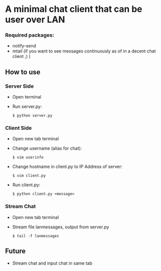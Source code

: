 # A minimal chat client that can be user over LAN

### Required packages:

* notify-send
* mtail (if you want to see messages continuously as of in a decent chat client ;) )

## How to use

### Server Side

* Open terminal
* Run server.py:

  `$ python server.py`

### Client Side

* Open new tab terminal
* Change username (alias for chat):

  `$ vim userinfo`
* Change hostname in client.py to IP Address of server:

  `$ vim client.py`
* Run client.py:

  `$ python client.py <message>`

### Stream Chat

* Open new tab terminal
* Stream file lanmessages, output from server.py

  `$ tail -f lanmessages`

## Future
* Stream chat and input chat in same tab
